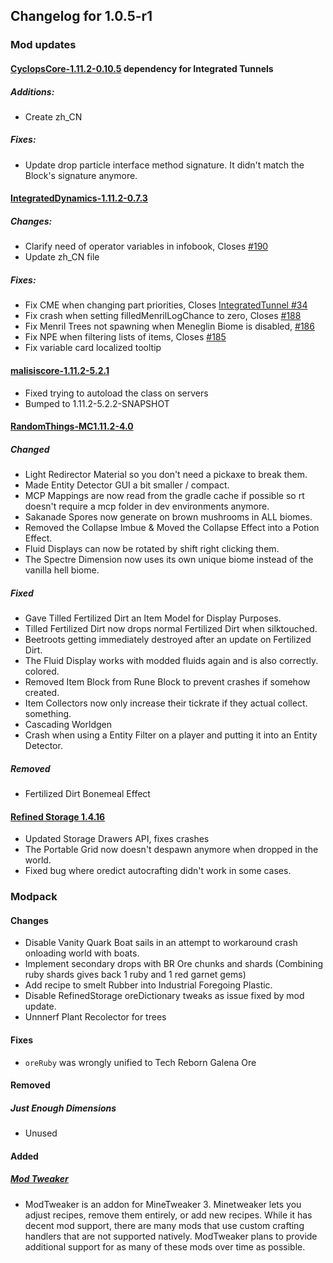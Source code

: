 ## Changelog for 1.0.5-r1

### Mod updates

#### [CyclopsCore-1.11.2-0.10.5](https://minecraft.curseforge.com/projects/cyclops-core/files/2433919) dependency for Integrated Tunnels

##### Additions:

- Create zh_CN

##### Fixes:

- Update drop particle interface method signature. It didn't match the Block's signature anymore.

#### [IntegratedDynamics-1.11.2-0.7.3](https://minecraft.curseforge.com/projects/integrated-dynamics/files/2433929)

##### Changes:

- Clarify need of operator variables in infobook, Closes [#190](https://github.com/CyclopsMC/IntegratedDynamics/issues/190)
- Update zh_CN file

##### Fixes:

- Fix CME when changing part priorities, Closes [IntegratedTunnel #34](https://github.com/CyclopsMC/IntegratedTunnel/sissues/34)
- Fix crash when setting filledMenrilLogChance to zero, Closes [#188](https://github.com/CyclopsMC/IntegratedDynamics/issues/188)
- Fix Menril Trees not spawning when Meneglin Biome is disabled, [#186](https://github.com/CyclopsMC/IntegratedDynamics/issues/186)
- Fix NPE when filtering lists of items, Closes [#185](https://github.com/CyclopsMC/IntegratedDynamics/issues/185)
- Fix variable card localized tooltip

#### [malisiscore-1.11.2-5.2.1](https://minecraft.curseforge.com/projects/malisiscore/files/2434103)

- Fixed trying to autoload the class on servers
- Bumped to 1.11.2-5.2.2-SNAPSHOT

#### [RandomThings-MC1.11.2-4.0](https://minecraft.curseforge.com/projects/random-things/files/2433971)

##### Changed

- Light Redirector Material so you don't need a pickaxe to break them.
- Made Entity Detector GUI a bit smaller / compact.
- MCP Mappings are now read from the gradle cache if possible so rt doesn't require a mcp folder in dev environments anymore.
- Sakanade Spores now generate on brown mushrooms in ALL biomes.
- Removed the Collapse Imbue & Moved the Collapse Effect into a Potion Effect.
- Fluid Displays can now be rotated by shift right clicking them.
- The Spectre Dimension now uses its own unique biome instead of the vanilla hell biome.

##### Fixed

- Gave Tilled Fertilized Dirt an Item Model for Display Purposes.
- Tilled Fertilized Dirt now drops normal Fertilized Dirt when silktouched.
- Beetroots getting immediately destroyed after an update on Fertilized Dirt.
- The Fluid Display works with modded fluids again and is also correctly. colored.
- Removed Item Block from Rune Block to prevent crashes if somehow created.
- Item Collectors now only increase their tickrate if they actual collect. something.
- Cascading Worldgen
- Crash when using a Entity Filter on a player and putting it into an Entity Detector.

##### Removed

- Fertilized Dirt Bonemeal Effect

#### [Refined Storage 1.4.16](https://minecraft.curseforge.com/projects/refined-storage/files/2434056)

- Updated Storage Drawers API, fixes crashes
- The Portable Grid now doesn't despawn anymore when dropped in the world.
- Fixed bug where oredict autocrafting didn't work in some cases.

### Modpack

#### Changes

- Disable Vanity Quark Boat sails in an attempt to workaround crash onloading world with boats.
- Implement secondary drops with BR Ore chunks and shards (Combining ruby shards gives back 1 ruby and 1 red garnet gems)
- Add recipe to smelt Rubber into Industrial Foregoing Plastic.
- Disable RefinedStorage oreDictionary tweaks as issue fixed by mod update.
- Unnnerf Plant Recolector for trees

#### Fixes

- `oreRuby` was wrongly unified to Tech Reborn Galena Ore

#### Removed

##### Just Enough Dimensions

- Unused

#### Added

##### [Mod Tweaker](https://minecraft.curseforge.com/projects/modtweaker)

-  ModTweaker is an addon for MineTweaker 3. Minetweaker lets you adjust recipes, remove them entirely, or add new recipes. While it has decent mod support, there are many mods that use custom crafting handlers that are not supported natively. ModTweaker plans to provide additional support for as many of these mods over time as possible.
